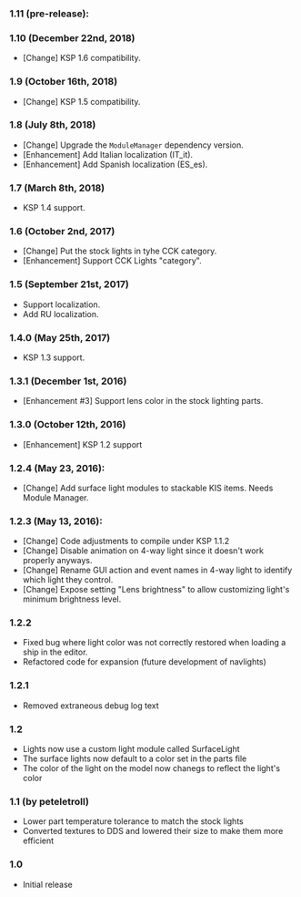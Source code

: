 ### 1.11 (pre-release):

### 1.10 (December 22nd, 2018)
- [Change] KSP 1.6 compatibility.

### 1.9 (October 16th, 2018)
- [Change] KSP 1.5 compatibility.

### 1.8 (July 8th, 2018)
- [Change] Upgrade the `ModuleManager` dependency version.
- [Enhancement] Add Italian localization (IT_it).
- [Enhancement] Add Spanish localization (ES_es).

### 1.7 (March 8th, 2018)
- KSP 1.4 support.

### 1.6 (October 2nd, 2017)
- [Change] Put the stock lights in tyhe CCK category.
- [Enhancement] Support CCK Lights "category".

### 1.5 (September 21st, 2017)
- Support localization.
- Add RU localization.

### 1.4.0 (May 25th, 2017)
- KSP 1.3 support.

### 1.3.1 (December 1st, 2016)
- [Enhancement #3] Support lens color in the stock lighting parts.

### 1.3.0 (October 12th, 2016)
- [Enhancement] KSP 1.2 support

### 1.2.4 (May 23, 2016):
- [Change] Add surface light modules to stackable KIS items. Needs Module Manager.

### 1.2.3 (May 13, 2016):
- [Change] Code adjustments to compile under KSP 1.1.2
- [Change] Disable animation on 4-way light since it doesn't work properly anyways.
- [Change] Rename GUI action and event names in 4-way light to identify which light they control.
- [Change] Expose setting "Lens brightness" to allow customizing light's minimum brightness level.

### 1.2.2
- Fixed bug where light color was not correctly restored when loading a ship in the editor.
- Refactored code for expansion (future development of navlights)

### 1.2.1
- Removed extraneous debug log text

### 1.2
- Lights now use a custom light module called SurfaceLight
- The surface lights now default to a color set in the parts file
- The color of the light on the model now chanegs to reflect the light's color

### 1.1 (by peteletroll)
- Lower part temperature tolerance to match the stock lights
- Converted textures to DDS and lowered their size to make them more efficient

### 1.0
- Initial release


